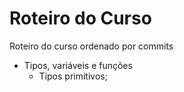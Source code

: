 # Roteiro do Curso
Roteiro do curso ordenado por commits

* Tipos, variáveis e funções
  + Tipos primitivos;

